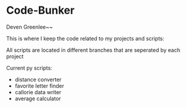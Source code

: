 # Code-Bunker

Deven Greenlee~~

This is where I keep the code related to my projects and scripts:

All scripts are located in different branches that are seperated by each project

Current py scripts:

 - distance converter 
 - favorite letter finder 
 - callorie data writer 
 - average calculator 
 
